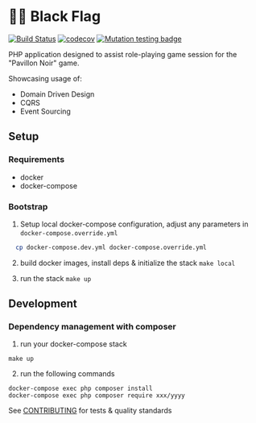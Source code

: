 # :pirate_flag: Black Flag

[![Build Status](https://github.com/ludofleury/blackflag/workflows/ci/badge.svg?branch=main)](https://github.com/ludofleury/blackflag/actions)
[![codecov](https://codecov.io/gh/ludofleury/blackflag/branch/main/graph/badge.svg?token=u7d7nhlwb8)](https://codecov.io/gh/ludofleury/blackflag)
[![Mutation testing badge](https://img.shields.io/endpoint?style=flat&url=https%3A%2F%2Fbadge-api.stryker-mutator.io%2Fgithub.com%2Fludofleury%2Fblackflag%2Fmain)](https://dashboard.stryker-mutator.io/reports/github.com/ludofleury/blackflag/main)

PHP application designed to assist role-playing game session for the "Pavillon Noir" game.

Showcasing usage of:

  - Domain Driven Design
  - CQRS
  - Event Sourcing

## Setup

### Requirements

- docker
- docker-compose

### Bootstrap

1. Setup local docker-compose configuration, adjust any parameters in `docker-compose.override.yml`

```bash
  cp docker-compose.dev.yml docker-compose.override.yml
```

2. build docker images, install deps & initialize the stack `make local`

3. run the stack `make up`


## Development
### Dependency management with composer

1. run your docker-compose stack

```
make up
```

2. run the following commands

```
docker-compose exec php composer install
docker-compose exec php composer require xxx/yyyy
```

See [CONTRIBUTING](CONTRIBUTING.md) for tests & quality standards
